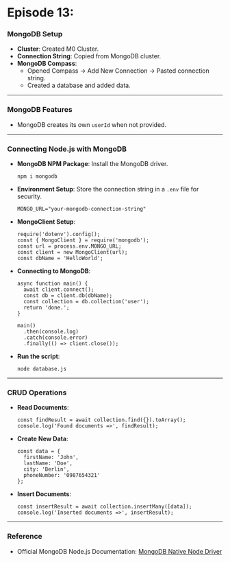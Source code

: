 # Episode 13:

### MongoDB Setup

- **Cluster**: Created M0 Cluster.
- **Connection String**: Copied from MongoDB cluster.
- **MongoDB Compass**:
    - Opened Compass → Add New Connection → Pasted connection string.
    - Created a database and added data.

---

### MongoDB Features

- MongoDB creates its own `userId` when not provided.

---

### Connecting Node.js with MongoDB

- **MongoDB NPM Package**: Install the MongoDB driver.
    
    ```
    npm i mongodb
    ```
    
- **Environment Setup**: Store the connection string in a `.env` file for security.
    
    ```
    MONGO_URL="your-mongodb-connection-string"
    ```
    
- **MongoClient Setup**:
    
    ```
    require('dotenv').config();
    const { MongoClient } = require('mongodb');
    const url = process.env.MONGO_URL;
    const client = new MongoClient(url);
    const dbName = 'HelloWorld';
    ```
    
- **Connecting to MongoDB**:
    
    ```
    async function main() {
      await client.connect();
      const db = client.db(dbName);
      const collection = db.collection('user');
      return 'done.';
    }
    
    main()
      .then(console.log)
      .catch(console.error)
      .finally(() => client.close());
    ```
    
- **Run the script**:
    
    ```
    node database.js
    ```
    

---

### CRUD Operations

- **Read Documents**:
    
    ```
    const findResult = await collection.find({}).toArray();
    console.log('Found documents =>', findResult);
    ```
    
- **Create New Data**:
    
    ```
    const data = {
      firstName: 'John',
      lastName: 'Doe',
      city: 'Berlin',
      phoneNumber: '0987654321'
    };
    ```
    
- **Insert Documents**:
    
    ```
    const insertResult = await collection.insertMany([data]);
    console.log('Inserted documents =>', insertResult);
    ```
---

### Reference

- Official MongoDB Node.js Documentation: [MongoDB Native Node Driver](https://mongodb.github.io/node-mongodb-native/6.8/)